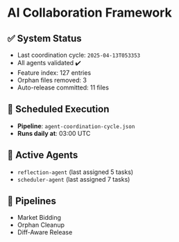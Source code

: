 # AI Collaboration Framework

## ✅ System Status
- Last coordination cycle: `2025-04-13T053353`
- All agents validated ✔️
- Feature index: 127 entries
- Orphan files removed: 3
- Auto-release committed: 11 files

## 🔁 Scheduled Execution
- **Pipeline**: `agent-coordination-cycle.json`
- **Runs daily at**: 03:00 UTC

## 🧠 Active Agents
- `reflection-agent` (last assigned 5 tasks)
- `scheduler-agent` (last assigned 7 tasks)

## 🧩 Pipelines
- Market Bidding
- Orphan Cleanup
- Diff-Aware Release
